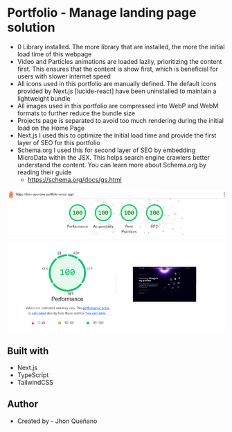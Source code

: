 # Portfolio - Manage landing page solution

- 0 Library installed. The more library that are installed, the more the initial load time of this webpage
- Video and Particles animations are loaded lazily, prioritizing the content first. This ensures that the content is show first, which is beneficial for users with slower internet speed
- All icons used in this portfolio are manually defined. The default icons provided by Next.js [lucide-react] have been uninstalled to maintain a lightweight bundle
- All images used in this portfolio are compressed into WebP and WebM formats to further reduce the bundle size
- Projects page is separated to avoid too much rendering during the initial load on the Home Page
- Next.js I used this to optimize the initial load time and provide the first layer of SEO for this portfolio
- Schema.org I used this for second layer of SEO by embedding MicroData within the JSX. This helps search engine crawlers better understand the content. You can learn more about Schema.org by reading their guide
  - https://schema.org/docs/gs.html

![](./performance.png)

## Built with

- Next.js
- TypeScript
- TailwindCSS

## Author

- Created by - Jhon Queñano
